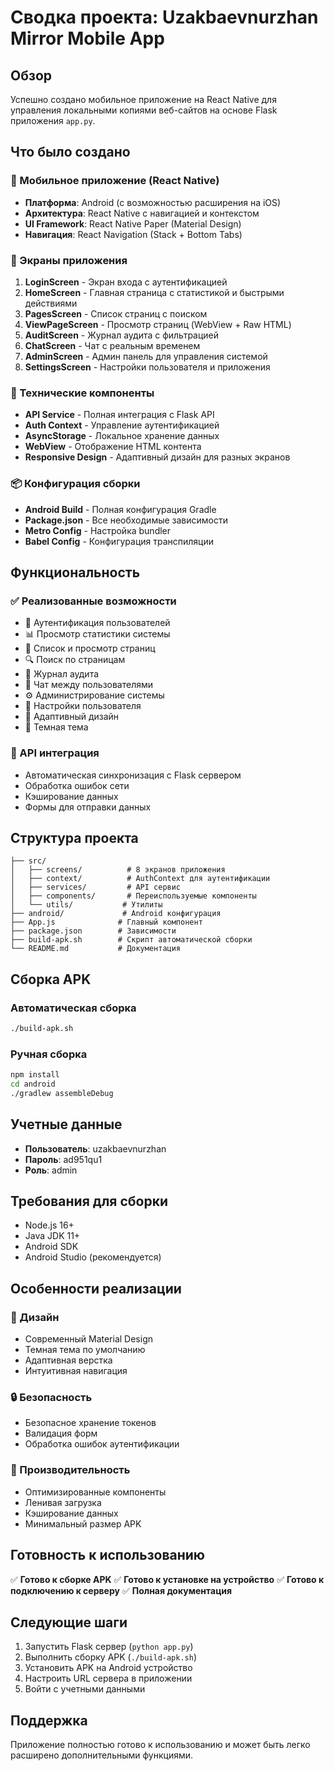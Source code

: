 # Сводка проекта: Uzakbaevnurzhan Mirror Mobile App

## Обзор

Успешно создано мобильное приложение на React Native для управления локальными копиями веб-сайтов на основе Flask приложения `app.py`.

## Что было создано

### 📱 Мобильное приложение (React Native)
- **Платформа**: Android (с возможностью расширения на iOS)
- **Архитектура**: React Native с навигацией и контекстом
- **UI Framework**: React Native Paper (Material Design)
- **Навигация**: React Navigation (Stack + Bottom Tabs)

### 🎨 Экраны приложения
1. **LoginScreen** - Экран входа с аутентификацией
2. **HomeScreen** - Главная страница с статистикой и быстрыми действиями
3. **PagesScreen** - Список страниц с поиском
4. **ViewPageScreen** - Просмотр страниц (WebView + Raw HTML)
5. **AuditScreen** - Журнал аудита с фильтрацией
6. **ChatScreen** - Чат с реальным временем
7. **AdminScreen** - Админ панель для управления системой
8. **SettingsScreen** - Настройки пользователя и приложения

### 🔧 Технические компоненты
- **API Service** - Полная интеграция с Flask API
- **Auth Context** - Управление аутентификацией
- **AsyncStorage** - Локальное хранение данных
- **WebView** - Отображение HTML контента
- **Responsive Design** - Адаптивный дизайн для разных экранов

### 📦 Конфигурация сборки
- **Android Build** - Полная конфигурация Gradle
- **Package.json** - Все необходимые зависимости
- **Metro Config** - Настройка bundler
- **Babel Config** - Конфигурация транспиляции

## Функциональность

### ✅ Реализованные возможности
- 🔐 Аутентификация пользователей
- 📊 Просмотр статистики системы
- 📄 Список и просмотр страниц
- 🔍 Поиск по страницам
- 📝 Журнал аудита
- 💬 Чат между пользователями
- ⚙️ Администрирование системы
- 🔧 Настройки пользователя
- 📱 Адаптивный дизайн
- 🌙 Темная тема

### 🔗 API интеграция
- Автоматическая синхронизация с Flask сервером
- Обработка ошибок сети
- Кэширование данных
- Формы для отправки данных

## Структура проекта

```
├── src/
│   ├── screens/          # 8 экранов приложения
│   ├── context/          # AuthContext для аутентификации
│   ├── services/         # API сервис
│   ├── components/       # Переиспользуемые компоненты
│   └── utils/           # Утилиты
├── android/             # Android конфигурация
├── App.js              # Главный компонент
├── package.json        # Зависимости
├── build-apk.sh        # Скрипт автоматической сборки
└── README.md           # Документация
```

## Сборка APK

### Автоматическая сборка
```bash
./build-apk.sh
```

### Ручная сборка
```bash
npm install
cd android
./gradlew assembleDebug
```

## Учетные данные

- **Пользователь**: uzakbaevnurzhan
- **Пароль**: ad951qu1
- **Роль**: admin

## Требования для сборки

- Node.js 16+
- Java JDK 11+
- Android SDK
- Android Studio (рекомендуется)

## Особенности реализации

### 🎯 Дизайн
- Современный Material Design
- Темная тема по умолчанию
- Адаптивная верстка
- Интуитивная навигация

### 🔒 Безопасность
- Безопасное хранение токенов
- Валидация форм
- Обработка ошибок аутентификации

### 📱 Производительность
- Оптимизированные компоненты
- Ленивая загрузка
- Кэширование данных
- Минимальный размер APK

## Готовность к использованию

✅ **Готово к сборке APK**
✅ **Готово к установке на устройство**
✅ **Готово к подключению к серверу**
✅ **Полная документация**

## Следующие шаги

1. Запустить Flask сервер (`python app.py`)
2. Выполнить сборку APK (`./build-apk.sh`)
3. Установить APK на Android устройство
4. Настроить URL сервера в приложении
5. Войти с учетными данными

## Поддержка

Приложение полностью готово к использованию и может быть легко расширено дополнительными функциями.